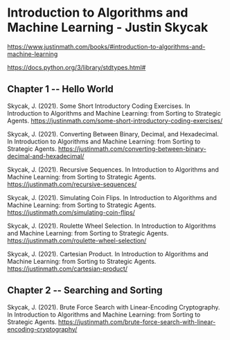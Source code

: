 # Introduction to Algorithms and Machine Learning - Justin Skycak
https://www.justinmath.com/books/#introduction-to-algorithms-and-machine-learning

https://docs.python.org/3/library/stdtypes.html#

## Chapter 1 -- Hello World

Skycak, J. (2021). Some Short Introductory Coding Exercises. In Introduction to Algorithms and Machine Learning: from Sorting to Strategic Agents. https://justinmath.com/some-short-introductory-coding-exercises/

Skycak, J. (2021). Converting Between Binary, Decimal, and Hexadecimal. In Introduction to Algorithms and Machine Learning: from Sorting to Strategic Agents. https://justinmath.com/converting-between-binary-decimal-and-hexadecimal/

Skycak, J. (2021). Recursive Sequences. In Introduction to Algorithms and Machine Learning: from Sorting to Strategic Agents. https://justinmath.com/recursive-sequences/

Skycak, J. (2021). Simulating Coin Flips. In Introduction to Algorithms and Machine Learning: from Sorting to Strategic Agents. https://justinmath.com/simulating-coin-flips/

Skycak, J. (2021). Roulette Wheel Selection. In Introduction to Algorithms and Machine Learning: from Sorting to Strategic Agents. https://justinmath.com/roulette-wheel-selection/

Skycak, J. (2021). Cartesian Product. In Introduction to Algorithms and Machine Learning: from Sorting to Strategic Agents. https://justinmath.com/cartesian-product/

## Chapter 2 -- Searching and Sorting

Skycak, J. (2021). Brute Force Search with Linear-Encoding Cryptography. In Introduction to Algorithms and Machine Learning: from Sorting to Strategic Agents. https://justinmath.com/brute-force-search-with-linear-encoding-cryptography/